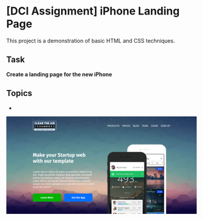 # [DCI Assignment] iPhone Landing Page

This project is a demonstration of basic HTML and CSS techniques.

## Task
**Create a landing page for the new iPhone**

## Topics
-

![Screenshot](screenshot.png)
